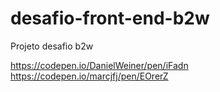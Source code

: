 # desafio-front-end-b2w

Projeto desafio b2w


https://codepen.io/DanielWeiner/pen/iFadn
https://codepen.io/marcjfj/pen/EOrerZ